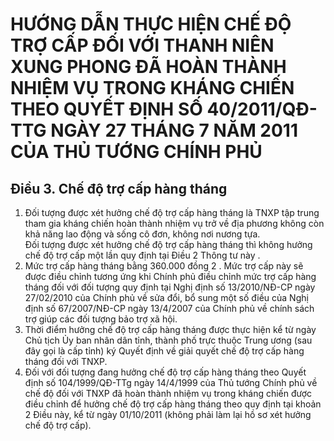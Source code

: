 # HƯỚNG DẪN THỰC HIỆN CHẾ ĐỘ TRỢ CẤP ĐỐI VỚI THANH NIÊN XUNG PHONG ĐÃ HOÀN THÀNH NHIỆM VỤ TRONG KHÁNG CHIẾN THEO QUYẾT ĐỊNH SỐ 40/2011/QĐ-TTG NGÀY 27 THÁNG 7 NĂM 2011 CỦA THỦ TƯỚNG CHÍNH PHỦ

## Điều 3. Chế độ trợ cấp hàng tháng  
1. Đối tượng được xét hưởng chế độ trợ cấp hàng tháng là TNXP tập trung tham gia kháng chiến hoàn thành nhiệm vụ trở về địa phương không còn khả năng lao động và sống cô đơn, không nơi nương tựa.  
Đối tượng được xét hưởng chế độ trợ cấp hàng tháng thì không hưởng chế độ trợ cấp một lần quy định tại Điều 2 Thông tư này .  
2. Mức trợ cấp hàng tháng bằng 360.000 đồng 2 . Mức trợ cấp này sẽ được điều chỉnh tương ứng khi Chính phủ điều chỉnh mức trợ cấp hàng tháng đối với đối tượng quy định tại Nghị định số 13/2010/NĐ-CP ngày 27/02/2010 của Chính phủ về sửa đổi, bổ sung một số điều của Nghị định số 67/2007/NĐ-CP ngày 13/4/2007 của Chính phủ về chính sách trợ giúp các đối tượng bảo trợ xã hội.  
3. Thời điểm hưởng chế độ trợ cấp hàng tháng được thực hiện kể từ ngày Chủ tịch Ủy ban nhân dân tỉnh, thành phố trực thuộc Trung ương (sau đây gọi là cấp tỉnh) ký Quyết định về giải quyết chế độ trợ cấp hàng tháng đối với TNXP.  
4. Đối với đối tượng đang hưởng chế độ trợ cấp hàng tháng theo Quyết định số 104/1999/QĐ-TTg ngày 14/4/1999 của Thủ tướng Chính phủ về chế độ đối với TNXP đã hoàn thành nhiệm vụ trong kháng chiến được điều chỉnh để hưởng chế độ trợ cấp hàng tháng theo quy định tại khoản 2 Điều này, kể từ ngày 01/10/2011 (không phải làm lại hồ sơ xét hưởng chế độ trợ cấp).